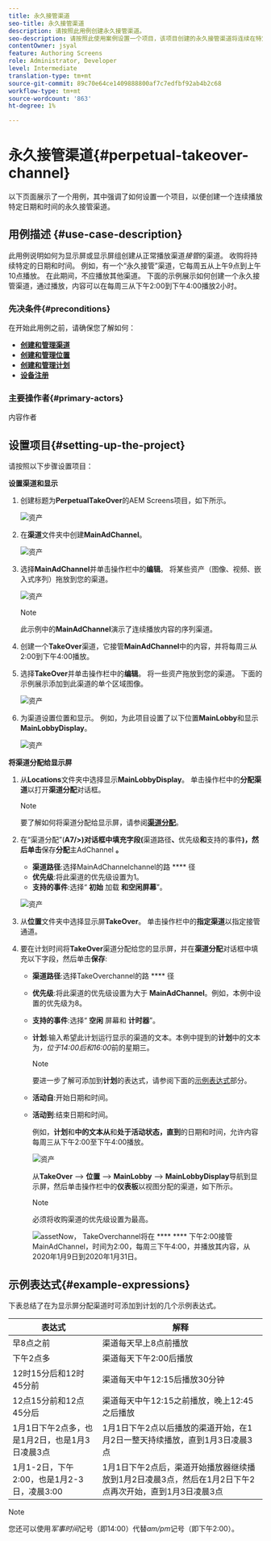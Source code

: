 ```yaml
---
title: 永久接管渠道
seo-title: 永久接管渠道
description: 请按照此用例创建永久接管渠道。
seo-description: 请按照此使用案例设置一个项目，该项目创建的永久接管渠道将连续在特定时间和一天中播放。
contentOwner: jsyal
feature: Authoring Screens
role: Administrator, Developer
level: Intermediate
translation-type: tm+mt
source-git-commit: 89c70e64ce1409888800af7c7edfbf92ab4b2c68
workflow-type: tm+mt
source-wordcount: '863'
ht-degree: 1%

---
```



# 永久接管渠道{#perpetual-takeover-channel}

以下页面展示了一个用例，其中强调了如何设置一个项目，以便创建一个连续播放特定日期和时间的永久接管渠道。

## 用例描述 {#use-case-description}

此用例说明如何为显示屏或显示屏组创建从正常播放渠道&#x200B;*接管*的渠道。 收购将持续特定的日期和时间。
例如，有一个“永久接管”渠道，它每周五从上午9点到上午10点播放。 在此期间，不应播放其他渠道。 下面的示例展示如何创建一个永久接管渠道，通过播放，内容可以在每周三从下午2:00到下午4:00播放2小时。

### 先决条件{#preconditions}

在开始此用例之前，请确保您了解如何：

* **[创建和管理渠道](managing-channels.md)**
* **[创建和管理位置](managing-locations.md)**
* **[创建和管理计划](managing-schedules.md)**
* **[设备注册](device-registration.md)**

### 主要操作者{#primary-actors}

内容作者

## 设置项目{#setting-up-the-project}

请按照以下步骤设置项目：

**设置渠道和显示**

1. 创建标题为&#x200B;**PerpetualTakeOver**&#x200B;的AEM Screens项目，如下所示。

   ![资产](assets/p_usecase1.png)

1. 在&#x200B;**渠道**&#x200B;文件夹中创建&#x200B;**MainAdChannel**。

   ![资产](assets/p_usecase2.png)

1. 选择&#x200B;**MainAdChannel**&#x200B;并单击操作栏中的&#x200B;**编辑**。 将某些资产（图像、视频、嵌入式序列）拖放到您的渠道。

   ![资产](assets/p_usecase3.png)


   >[!NOTE]
   >此示例中的&#x200B;**MainAdChannel**&#x200B;演示了连续播放内容的序列渠道。

1. 创建一个&#x200B;**TakeOver**&#x200B;渠道，它接管&#x200B;**MainAdChannel**&#x200B;中的内容，并将每周三从2:00到下午4:00播放。

1. 选择&#x200B;**TakeOver**&#x200B;并单击操作栏中的&#x200B;**编辑**。 将一些资产拖放到您的渠道。 下面的示例展示添加到此渠道的单个区域图像。

   ![资产](assets/p_usecase4.png)

1. 为渠道设置位置和显示。 例如，为此项目设置了以下位置&#x200B;**MainLobby**&#x200B;和显示&#x200B;**MainLobbyDisplay**。

   ![资产](assets/p_usecase5.png)

**将渠道分配给显示屏**

1. 从&#x200B;**Locations**&#x200B;文件夹中选择显示&#x200B;**MainLobbyDisplay**。 单击操作栏中的&#x200B;**分配渠道**&#x200B;以打开&#x200B;**渠道分配**&#x200B;对话框。

   >[!NOTE]
   >要了解如何将渠道分配给显示屏，请参阅&#x200B;**[渠道分配](channel-assignment.md)**。

1. 在“渠道分配”(**A7/>)对话框中填充字段(**&#x200B;渠道路径&#x200B;**、**&#x200B;优先级&#x200B;**和**&#x200B;支持的事件&#x200B;**)，然后单击**&#x200B;保存&#x200B;**分配**&#x200B;主AdChannel **。**

   * **渠道路径**:选择MainAdChannelchannel的路 **** 径
   * **优先级**:将此渠道的优先级设置为1。
   * **支持的事件**:选择“ **初始** 加载 **和空闲屏幕**”。

   ![资产](assets/p_usecase6.png)

1. 从&#x200B;**位置**&#x200B;文件夹中选择显示屏&#x200B;**TakeOver**。 单击操作栏中的&#x200B;**指定渠道**&#x200B;以指定接管通道。

1. 要在计划时间将&#x200B;**TakeOver**&#x200B;渠道分配给您的显示屏，并在&#x200B;**渠道分配**&#x200B;对话框中填充以下字段，然后单击&#x200B;**保存**:

   * **渠道路径**:选择TakeOverchannel的路 **** 径
   * **优先级**:将此渠道的优先级设置为大于 **MainAdChannel**。例如，本例中设置的优先级为8。
   * **支持的事件**:选择“ **空闲** 屏幕和 **计时器**”。
   * **计划**:输入希望此计划运行显示的渠道的文本。本例中提到的&#x200B;**计划**&#x200B;中的文本为&#x200B;*，位于14:00后和16:00*&#x200B;前的星期三。

      >[!NOTE]
      >要进一步了解可添加到&#x200B;**计划**&#x200B;的表达式，请参阅下面的[示例表达式](#example-expressions)部分。
   * **活动自**:开始日期和时间。
   * **活动到**:结束日期和时间。

      例如，**计划**&#x200B;和&#x200B;**中的文本从**&#x200B;和&#x200B;**处于活动状态，直到**&#x200B;的日期和时间，允许内容每周三从下午2:00至下午4:00播放。


      ![资产](assets/p_usecase7.png)

      从&#x200B;**TakeOver** —> **位置** —> **MainLobby** —> **MainLobbyDisplay**&#x200B;导航到显示屏，然后单击操作栏中的&#x200B;**仪表板**&#x200B;以视图分配的渠道，如下所示。

      >[!NOTE]
      >必须将收购渠道的优先级设置为最高。

      ![assetNow， ](assets/p_usecase8.png)
TakeOverchannel将在 ****  **** 下午2:00接管MainAdChannel，时间为2:00，每周三下午4:00，并播放其内容，从2020年1月9日到2020年1月31日。

## 示例表达式{#example-expressions}

下表总结了在为显示屏分配渠道时可添加到计划的几个示例表达式。

| **表达式** | **解释** |
|---|---|
| 早8点之前 | 渠道每天早上8点前播放 |
| 下午2点多 | 渠道每天下午2:00后播放 |
| 12时15分后和12时45分前 | 渠道每天中午12:15后播放30分钟 |
| 12点15分前和12点45分后 | 渠道每天中午12:15之前播放，晚上12:45之后播放 |
| 1月1日下午2点多，也是1月2日，也是1月3日凌晨3点 | 1月1日下午2点以后播放的渠道开始，在1月2日一整天持续播放，直到1月3日凌晨3点 |
| 1月1-2日，下午2:00，也是1月2-3日，凌晨3:00 | 1月1日下午2点后，渠道开始播放器继续播放到1月2日凌晨3点，然后在1月2日下午2点再次开始，直到1月3日凌晨3点 |

>[!NOTE]
>
>您还可以使用&#x200B;_军事时间_&#x200B;记号（即14:00）代替&#x200B;*am/pm*&#x200B;记号（即下午2:00）。
